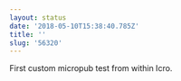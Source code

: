 ```yaml
---
layout: status
date: '2018-05-10T15:38:40.785Z'
title: ''
slug: '56320'
---
```

First custom micropub test from within Icro.
